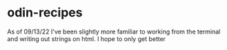# odin-recipes
As of 09/13/22 I've been slightly more familiar to working from the terminal and writing out strings on html.
I hope to only get better 